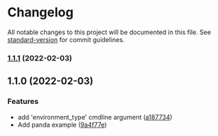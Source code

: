 # Changelog

All notable changes to this project will be documented in this file. See [standard-version](https://github.com/conventional-changelog/standard-version) for commit guidelines.

### [1.1.1](https://github.com/rickstaa/ros-gazebo-gym-examples/compare/v1.1.0...v1.1.1) (2022-02-03)

## 1.1.0 (2022-02-03)


### Features

* add 'environment_type' cmdline argument ([a187734](https://github.com/rickstaa/ros-gazebo-gym-examples/commit/a187734c872e0f9c7911232daffd05dc0d86d022))
* Add panda example ([9a4f77e](https://github.com/rickstaa/ros-gazebo-gym-examples/commit/9a4f77e99623e2ebbb878754c50935f50cb22b57))
